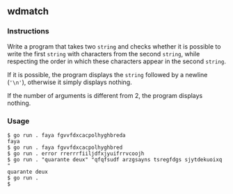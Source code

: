 ## wdmatch

### Instructions

Write a program that takes two `string` and checks whether it is possible to write the first `string` with characters from the second `string`, while respecting the order in which these characters appear in the second `string`.

If it is possible, the program displays the `string` followed by a newline (`'\n'`), otherwise it simply displays nothing.

If the number of arguments is different from 2, the program displays nothing.

### Usage

```console
$ go run . faya fgvvfdxcacpolhyghbreda
faya
$ go run . faya fgvvfdxcacpolhyghbred
$ go run . error rrerrrfiiljdfxjyuifrrvcoojh
$ go run . "quarante deux" "qfqfsudf arzgsayns tsregfdgs sjytdekuoixq "
quarante deux
$ go run .
$
```

